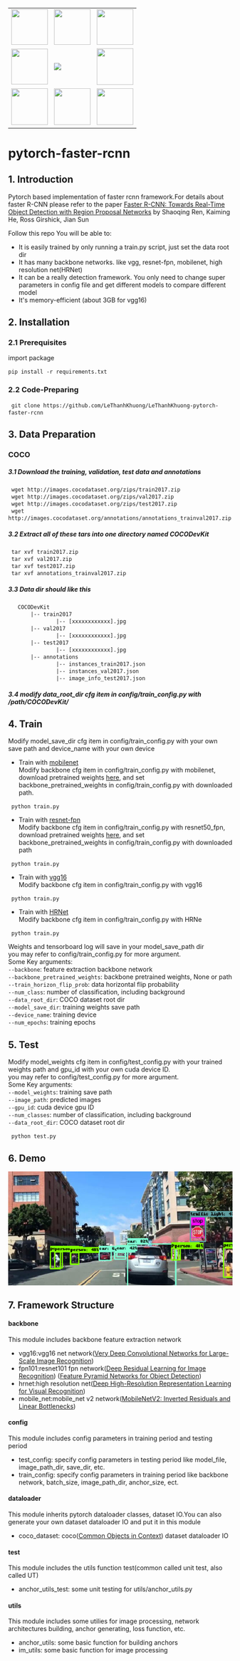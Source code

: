 <table border="0" width="10%">
  <tr>
    <td><img src="https://img1.github.io/tmp/1.jpg" height="80" width="82"></td>
    <td><img src="https://img1.github.io/tmp/2.jpg" height="80" width="82"></td>
    <td><img src="https://img1.github.io/tmp/3.jpg" height="80" width="82"></td>
  </tr>
  <tr>
    <td><img src="https://img1.github.io/tmp/4.jpg" height="80" width="82"></td>
    <td><img src="https://img.shields.io/github/stars/AlphaJia/pytorch-faster-rcnn.svg?style=social"></td>
    <td><img src="https://img1.github.io/tmp/6.jpg" height="82" width="82"></td>
  </tr>
   <tr>
    <td><img src="https://img1.github.io/tmp/7.jpg" height="82" width="82"></td>
    <td><img src="https://img1.github.io/tmp/8.jpg" height="82" width="82"></td>
    <td><img src="https://img1.github.io/tmp/9.jpg" height="82" width="82"></td>
  </tr>
</table>

# pytorch-faster-rcnn
##  1. Introduction  
Pytorch based implementation of faster rcnn framework.For details about faster R-CNN please refer to the paper [Faster R-CNN: Towards Real-Time Object Detection with Region Proposal Networks](https://arxiv.org/abs/1506.01497) by Shaoqing Ren, Kaiming He, Ross Girshick, Jian Sun


Follow this repo You will be able to:
* It is easily trained by only running a train.py script, just set the data root dir
* It has many backbone networks. like vgg, resnet-fpn, mobilenet, high resolution net(HRNet)
* It can be a really detection framework. You only need to change super parameters in config file and get different models to compare different model
* It's memory-efficient (about 3GB for vgg16)
##  2. Installation
### 2.1 Prerequisites
  import package
```Shell
pip install -r requirements.txt
  ```
### 2.2 Code-Preparing
 ```Shell
  git clone https://github.com/LeThanhKhuong/LeThanhKhuong-pytorch-faster-rcnn
  ```
##  3. Data Preparation
### COCO  
##### 3.1 Download the training, validation, test data and annotations
```Shell
 wget http://images.cocodataset.org/zips/train2017.zip  
 wget http://images.cocodataset.org/zips/val2017.zip
 wget http://images.cocodataset.org/zips/test2017.zip
 wget http://images.cocodataset.org/annotations/annotations_trainval2017.zip
  ```
#####  3.2 Extract all of these tars into one directory named COCODevKit
```Shell
 tar xvf train2017.zip
 tar xvf val2017.zip
 tar xvf test2017.zip
 tar xvf annotations_trainval2017.zip
  ```
#####  3.3 Data dir should like this
 ```
    COCODevKit
        |-- train2017
                |-- [xxxxxxxxxxxx].jpg
        |-- val2017
                |-- [xxxxxxxxxxxx].jpg
        |-- test2017
                |-- [xxxxxxxxxxxx].jpg
        |-- annotations
                |-- instances_train2017.json
                |-- instances_val2017.json
                |-- image_info_test2017.json
   ```  
#####  3.4 modify data_root_dir cfg item in config/train_config.py with /path/COCODevKit/ 

##  4. Train
Modify model_save_dir cfg item in config/train_config.py with your own save path and device_name with your own device
* Train with [mobilenet](https://arxiv.org/abs/1801.04381)  
Modify backbone cfg item in config/train_config.py with mobilenet, download pretrained weights [here](https://download.pytorch.org/models/mobilenet_v2-b0353104.pth), and set backbone_pretrained_weights in config/train_config.py with downloaded path.
```Shell
 python train.py
  ```
* Train with [resnet-fpn](https://arxiv.org/abs/1409.1556)  
Modify backbone cfg item in config/train_config.py with resnet50_fpn, download pretrained weights [here](https://download.pytorch.org/models/fasterrcnn_resnet50_fpn_coco-258fb6c6.pth), and set backbone_pretrained_weights in config/train_config.py with downloaded path
```Shell
 python train.py
  ```
* Train with [vgg16](https://arxiv.org/abs/1409.1556)  
Modify backbone cfg item in config/train_config.py with vgg16
```Shell
 python train.py
  ```
* Train with [HRNet](https://arxiv.org/abs/1409.1556)  
Modify backbone cfg item in config/train_config.py with HRNe
```Shell
 python train.py
  ```

Weights and tensorboard log will save in your model_save_path dir  
you may refer to config/train_config.py for more argument.  
Some Key arguments:  
`--backbone`: feature extraction backbone network  
`--backbone_pretrained_weights`: backbone pretrained weights, None or path  
`--train_horizon_flip_prob`: data horizontal flip probability  
`--num_class`: number of classification, including background  
`--data_root_dir`: COCO dataset root dir  
`--model_save_dir`: training weights save path  
`--device_name`: training device   
`--num_epochs`: training epochs   
##  5. Test  
Modify model_weights cfg item in config/test_config.py with your trained weights path and gpu_id with your own cuda device ID.  
you may refer to config/test_config.py for more argument.  
Some Key arguments:  
`--model_weights`: training save path  
`--image_path`: predicted images  
`--gpu_id`: cuda device gpu ID  
`--num_classes`: number of classification, including background  
`--data_root_dir`: COCO dataset root dir  

```Shell
 python test.py
  ```
##  6. Demo  
![img](imgs/demo1.png)  
##  7. Framework Structure  
#### backbone
This module includes backbone feature extraction network    
* vgg16:vgg16 net network([Very Deep Convolutional Networks for Large-Scale Image Recognition](https://arxiv.org/abs/1409.1556))
* fpn101:resnet101 fpn network([Deep Residual Learning for Image Recognition](https://arxiv.org/abs/1512.03385)) ([Feature Pyramid Networks for Object Detection](https://arxiv.org/abs/1612.03144))
* hrnet:high resolution net([Deep High-Resolution Representation Learning for Visual Recognition](https://arxiv.org/abs/1908.07919))
* mobile_net:mobile_net v2 network([MobileNetV2: Inverted Residuals and Linear Bottlenecks](https://arxiv.org/abs/1801.04381))
#### config
This module includes config parameters in training period  and testing period
* test_config: specify config parameters in testing period like model_file, image_path_dir, save_dir, etc.
* train_config: specify config parameters in training period like backbone network, batch_size, image_path_dir, anchor_size, ect.
#### dataloader
This module inherits pytorch dataloader classes, dataset IO.You can also generate your own dataset dataloader IO and put it in this module
* coco_dataset: coco([Common Objects in Context](https://cocodataset.org/#home)) dataset dataloader IO
#### test
This module includes the utils function test(common called unit test, also called UT)
* anchor_utils_test: some unit testing for utils/anchor_utils.py
#### utils
This module includes some utilies for image processing, network architectures building, anchor generating, loss function, etc.
* anchor_utils: some basic function for building anchors
* im_utils: some basic function for image processing

